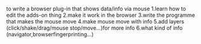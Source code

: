 to write a browser plug-in that shows data/info via mouse
1.learn how to edit the adds-on thing
2.make it work in the browser
3.write the programme that makes the mouse move
4.make mouse move with info
5.add layers (click/shake/drag/mouse stop/move...)for more info
6.what kind of info (navigator,browserfingerprinting...)
<!-- *name smartly & organize them -->
